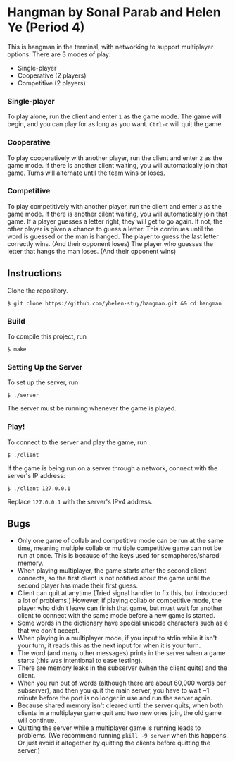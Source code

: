 # Hangman by Sonal Parab and Helen Ye (Period 4)

This is hangman in the terminal, with networking to support multiplayer options.
There are 3 modes of play:
* Single-player
* Cooperative (2 players)
* Competitive (2 players)

### Single-player

To play alone, run the client and enter `1` as the game mode.
The game will begin, and you can play for as long as you want.
`Ctrl-c` will quit the game.

### Cooperative

To play cooperatively with another player, run the client and enter `2` as the game mode.
If there is another client waiting, you will automatically join that game.
Turns will alternate until the team wins or loses.

### Competitive

To play competitively with another player, run the client and enter `3` as the game mode.
If there is another cilent waiting, you will automatically join that game.
If a player guesses a letter right, they will get to go again.
If not, the other player is given a chance to guess a letter.
This continues until the word is guessed or the man is hanged.
The player to guess the last letter correctly wins. (And their opponent loses)
The player who guesses the letter that hangs the man loses. (And their opponent wins)

## Instructions

Clone the repository.

```
$ git clone https://github.com/yhelen-stuy/hangman.git && cd hangman
```

### Build

To compile this project, run

```
$ make
```

### Setting Up the Server

To set up the server, run

```
$ ./server
```

The server must be running whenever the game is played.

### Play!

To connect to the server and play the game, run

```
$ ./client
```

If the game is being run on a server through a network, connect with the server's IP address:

```
$ ./client 127.0.0.1
```

Replace `127.0.0.1` with the server's IPv4 address.

## Bugs

* Only one game of collab and competitive mode can be run at the same time, meaning multiple collab or multiple competitive game can not be run at once. This is because of the keys used for semaphores/shared memory.
* When playing multiplayer, the game starts after the second client connects, so the first client is not notified about the game until the second player has made their first guess.
* Client can quit at anytime (Tried signal handler to fix this, but introduced a lot of problems.) However, if playing collab or competitive mode, the player who didn't leave can finish that game, but must wait for another client to connect with the same mode before a new game is started.
* Some words in the dictionary have special unicode characters such as é that we don't accept.
* When playing in a multiplayer mode, if you input to stdin while it isn't your turn, it reads this as the next input for when it is your turn.
* The word (and many other messages) prints in the server when a game starts (this was intentional to ease testing).
* There are memory leaks in the subserver (when the client quits) and the client.
* When you run out of words (although there are about 60,000 words per subserver), and then you quit the main server, you have to wait ~1 minute before the port is no longer in use and run the server again.
* Because shared memory isn't cleared until the server quits, when both clients in a multiplayer game quit and two new ones join, the old game will continue.
* Quitting the server while a multiplayer game is running leads to problems. (We recommend running `pkill -9 server` when this happens. Or just avoid it altogether by quitting the clients before quitting the server.)
